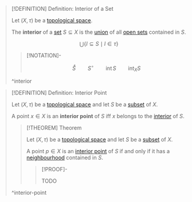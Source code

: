 >[!DEFINITION] Definition: Interior of a Set
>
>Let $(X, \tau)$ be a [topological space](Topological%20Space.md).
>
>The **interior** of a [set](../../../Set%20Theory/Subset.md) $S \subseteq X$ is the [union](../../../Set%20Theory/Collections/Union%20of%20a%20Collection.md) of all [open sets](../../Topologies/Open%20Subset.md) contained in $S$.
>
>$$\bigcup\{I \subseteq S \mid I \in \tau \}$$
>
>>[!NOTATION]-
>>
>>$$\mathring S \qquad S^\circ \qquad \operatorname{int} S \qquad \operatorname{int}_X S$$
>>
>
>^interior
>

>[!DEFINITION] Definition: Interior Point
>
>Let $(X, \tau)$ be a [topological space](Topological%20Space.md) and let $S$ be a [subset](../../../Set%20Theory/Subset.md) of $X$.
>
>A point $x \in X$ is an **interior point** of $S$ iff $x$ belongs to the [interior](Interior.md) of $S$.
>
>>[!THEOREM] Theorem
>>
>>Let $(X, \tau)$ be a [topological space](Topological%20Space.md) and let $S$ be a [subset](../../../Set%20Theory/Subset.md) of $X$.
>>
>>A point $p \in X$ is an [interior point](Interior.md#interior-point) of $S$ if and only if it has a [neighbourhood](Neighbourhoods.md) contained in $S$.
>>
>>>[!PROOF]-
>>>
>>>TODO
>>>
>>
>
>^interior-point
>


